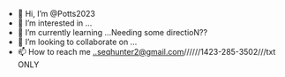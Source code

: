 - 👋 Hi, I’m @Potts2023
- 👀 I’m interested in ...
- 🌱 I’m currently learning ...Needing some directioN??
- 💞️ I’m looking to collaborate on ...
- 📫 How to reach me ..seqhunter2@gmail.com//////1423-285-3502///txt ONLY

<!---
Potts2023/Potts2023 is a ✨ special ✨ repository because its `README.md` (this file) appears on your GitHub profile.
You can click the Preview link to take a look at your changes.
--->
